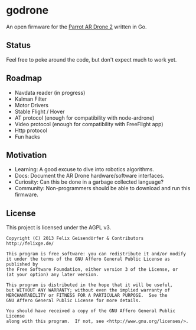 # godrone

An open firmware for the [Parrot AR Drone
2](http://en.wikipedia.org/wiki/Parrot_AR.Drone#AR.Drone_2.0_.282012.29)
written in Go.

## Status

Feel free to poke around the code, but don't expect much to work yet.

## Roadmap

* Navdata reader (in progress)
* Kalman Filter
* Motor Drivers
* Stable Flight / Hover
* AT protocol (enough for compatibility with node-ardrone)
* Video protocol (enough for compatibility with FreeFlight app)
* Http protocol
* Fun hacks

## Motivation

* Learning: A good excuse to dive into robotics algorithms.
* Docs: Document the AR Drone hardware/software interfaces.
* Curiosity: Can this be done in a garbage collected language?
* Community: Non-programmers should be able to download and run this firmware.

## License

This project is licensed under the AGPL v3.

```
Copyright (C) 2013 Felix Geisendörfer & Contributors
http://felixge.de/

This program is free software: you can redistribute it and/or modify
it under the terms of the GNU Affero General Public License as published by
the Free Software Foundation, either version 3 of the License, or
(at your option) any later version.

This program is distributed in the hope that it will be useful,
but WITHOUT ANY WARRANTY; without even the implied warranty of
MERCHANTABILITY or FITNESS FOR A PARTICULAR PURPOSE.  See the
GNU Affero General Public License for more details.

You should have received a copy of the GNU Affero General Public License
along with this program.  If not, see <http://www.gnu.org/licenses/>.
```
